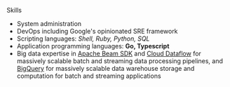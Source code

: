 Skills
- System administration
- DevOps including Google's opinionated SRE framework
- Scripting languages: *Shell, Ruby, Python, SQL*
- Application programming languages: **Go, Typescript**
- Big data expertise in [Apache Beam SDK](https://beam.apache.org) and [Cloud Dataflow](https://cloud.google.com/dataflow/) for massively scalable batch and streaming data processing pipelines, and [BigQuery](https://cloud.google.com/bigquery/) for massively scalable data warehouse storage and computation for batch and streaming applications
